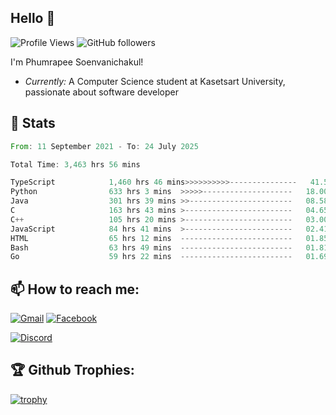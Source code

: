 
<h2>Hello 👋</h2> 

![Profile Views](https://komarev.com/ghpvc/?username=Homiez09&label=Profile%20views&color=0e75b6&style=flat)
![GitHub followers](https://img.shields.io/github/followers/HomieZ09.svg?style=social&label=Follow)


I'm Phumrapee Soenvanichakul!

- <i>Currently:</i> A Computer Science student at Kasetsart University, passionate about software developer

<h2>👀 Stats</h2>

<!--START_SECTION:waka-->

```rust
From: 11 September 2021 - To: 24 July 2025

Total Time: 3,463 hrs 56 mins

TypeScript            1,460 hrs 46 mins>>>>>>>>>>---------------   41.53 %
Python                633 hrs 3 mins  >>>>>--------------------   18.00 %
Java                  301 hrs 39 mins >>-----------------------   08.58 %
C                     163 hrs 43 mins >------------------------   04.65 %
C++                   105 hrs 20 mins >------------------------   03.00 %
JavaScript            84 hrs 41 mins  >------------------------   02.41 %
HTML                  65 hrs 12 mins  -------------------------   01.85 %
Bash                  63 hrs 49 mins  -------------------------   01.81 %
Go                    59 hrs 22 mins  -------------------------   01.69 %
```

<!--END_SECTION:waka-->

<h2>📫 How to reach me:</h2>

<a href="mailto:phumrapeesoen1@gmail.com">![Gmail](https://img.shields.io/badge/Gmail-D14836?style=for-the-badge&logo=gmail&logoColor=white)</a> 
<a href="https://web.facebook.com/phumrapee.soenvanichakul.3/">![Facebook](https://img.shields.io/badge/Facebook-4267B2?style=for-the-badge&logo=facebook&logoColor=white)</a>

<a href="https://discord.gg/EWnAEUtFVm">![Discord](https://discord.c99.nl/widget/theme-1/297740667784921089.png)</a> 

<h2>🏆 Github Trophies:</h2>

[![trophy](https://github-profile-trophy.vercel.app/?username=Homiez09&theme=discord&row=1)](https://github.com/ryo-ma/github-profile-trophy)
